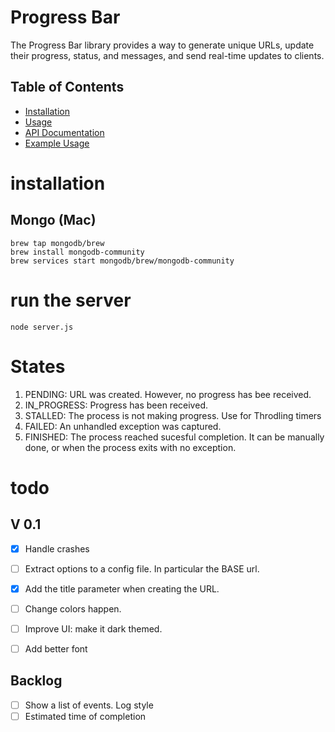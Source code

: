 # Progress Bar

The Progress Bar library provides a way to generate unique URLs, update their progress, status, and messages, and send real-time updates to clients.

## Table of Contents

- [Installation](#installation)
- [Usage](#usage)
- [API Documentation](#api-documentation)
- [Example Usage](#example-usage)


# installation

## Mongo (Mac)
```
brew tap mongodb/brew
brew install mongodb-community
brew services start mongodb/brew/mongodb-community
```

# run the server

```
node server.js
```

# States

1. PENDING: URL was created. However, no progress has bee received. 
2. IN_PROGRESS: Progress has been received. 
3. STALLED: The process is not making progress. Use for Throdling timers 
4. FAILED: An unhandled exception was captured. 
5. FINISHED: The process reached sucesful completion. It can be manually done, or when the process exits with no exception. 


# todo
## V 0.1
- [X] Handle crashes
- [ ] Extract options to a config file.  In particular the BASE url.
- [X] Add the title parameter when creating the URL.
- [ ] Change colors happen.
- [ ] Improve UI: make it dark themed. 
- [ ] Add better font


## Backlog
- [ ] Show a list of events. Log style
- [ ] Estimated time of completion
